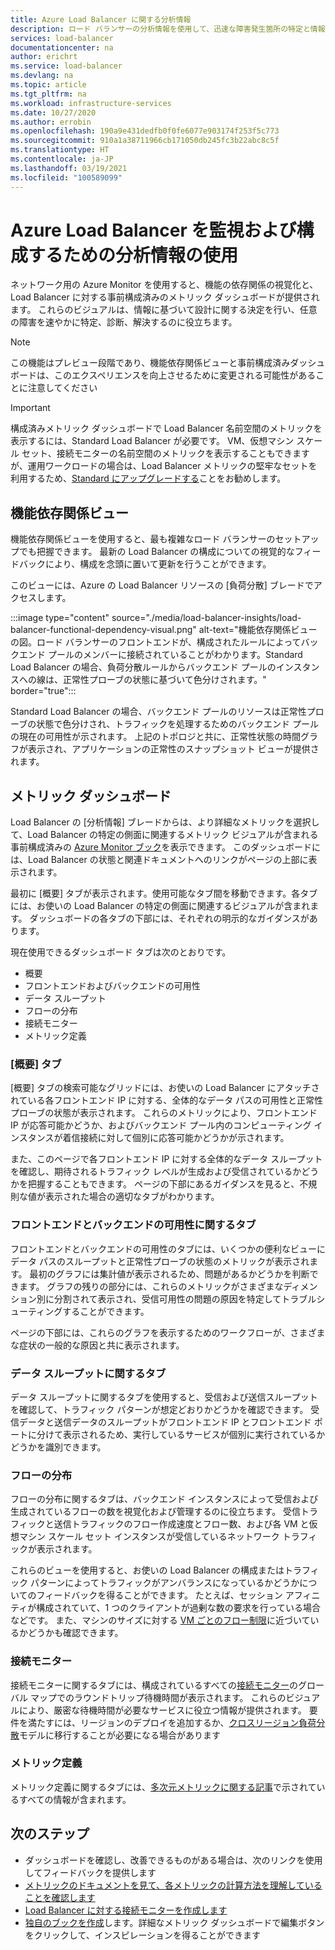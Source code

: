```yaml
---
title: Azure Load Balancer に関する分析情報
description: ロード バランサーの分析情報を使用して、迅速な障害発生箇所の特定と情報に基づく設計上の決定を実現します
services: load-balancer
documentationcenter: na
author: erichrt
ms.service: load-balancer
ms.devlang: na
ms.topic: article
ms.tgt_pltfrm: na
ms.workload: infrastructure-services
ms.date: 10/27/2020
ms.author: errobin
ms.openlocfilehash: 190a9e431dedfb0f0fe6077e903174f253f5c773
ms.sourcegitcommit: 910a1a38711966cb171050db245fc3b22abc8c5f
ms.translationtype: HT
ms.contentlocale: ja-JP
ms.lasthandoff: 03/19/2021
ms.locfileid: "100589099"
---
```

# <a name="using-insights-to-monitor-and-configure-your-azure-load-balancer"></a>Azure Load Balancer を監視および構成するための分析情報の使用

ネットワーク用の Azure Monitor を使用すると、機能の依存関係の視覚化と、Load Balancer に対する事前構成済みのメトリック ダッシュボードが提供されます。 これらのビジュアルは、情報に基づいて設計に関する決定を行い、任意の障害を速やかに特定、診断、解決するのに役立ちます。

>[!NOTE] 
>この機能はプレビュー段階であり、機能依存関係ビューと事前構成済みダッシュボードは、このエクスペリエンスを向上させるために変更される可能性があることに注意してください

>[!IMPORTANT]
>構成済みメトリック ダッシュボードで Load Balancer 名前空間のメトリックを表示するには、Standard Load Balancer が必要です。 VM、仮想マシン スケール セット、接続モニターの名前空間のメトリックを表示することもできますが、運用ワークロードの場合は、Load Balancer メトリックの堅牢なセットを利用するため、[Standard にアップグレードする](./upgrade-basic-standard.md)ことをお勧めします。

## <a name="functional-dependency-view"></a>機能依存関係ビュー

機能依存関係ビューを使用すると、最も複雑なロード バランサーのセットアップでも把握できます。 最新の Load Balancer の構成についての視覚的なフィードバックにより、構成を念頭に置いて更新を行うことができます。

このビューには、Azure の Load Balancer リソースの [負荷分散] ブレードでアクセスします。

:::image type="content" source="./media/load-balancer-insights/load-balancer-functional-dependency-visual.png" alt-text="機能依存関係ビューの図。ロード バランサーのフロントエンドが、構成されたルールによってバックエンド プールのメンバーに接続されていることがわかります。Standard Load Balancer の場合、負荷分散ルールからバックエンド プールのインスタンスへの線は、正常性プローブの状態に基づいて色分けされます。" border="true":::

Standard Load Balancer の場合、バックエンド プールのリソースは正常性プローブの状態で色分けされ、トラフィックを処理するためのバックエンド プールの現在の可用性が示されます。 上記のトポロジと共に、正常性状態の時間グラフが表示され、アプリケーションの正常性のスナップショット ビューが提供されます。

## <a name="metrics-dashboard"></a>メトリック ダッシュボード

Load Balancer の [分析情報] ブレードからは、より詳細なメトリックを選択して、Load Balancer の特定の側面に関連するメトリック ビジュアルが含まれる事前構成済みの [Azure Monitor ブック](../azure-monitor/visualize/workbooks-overview.md)を表示できます。 このダッシュボードには、Load Balancer の状態と関連ドキュメントへのリンクがページの上部に表示されます。

最初に [概要] タブが表示されます。使用可能なタブ間を移動できます。各タブには、お使いの Load Balancer の特定の側面に関連するビジュアルが含まれます。 ダッシュボードの各タブの下部には、それぞれの明示的なガイダンスがあります。

現在使用できるダッシュボード タブは次のとおりです。
* 概要
* フロントエンドおよびバックエンドの可用性
* データ スループット
* フローの分布
* 接続モニター
* メトリック定義 

### <a name="overview-tab"></a>[概要] タブ
[概要] タブの検索可能なグリッドには、お使いの Load Balancer にアタッチされている各フロントエンド IP に対する、全体的なデータ パスの可用性と正常性プローブの状態が表示されます。 これらのメトリックにより、フロントエンド IP が応答可能かどうか、およびバックエンド プール内のコンピューティング インスタンスが着信接続に対して個別に応答可能かどうかが示されます。

また、このページで各フロントエンド IP に対する全体的なデータ スループットを確認し、期待されるトラフィック レベルが生成および受信されているかどうかを把握することもできます。 ページの下部にあるガイダンスを見ると、不規則な値が表示された場合の適切なタブがわかります。

### <a name="frontend-and-backend-availability-tab"></a>フロントエンドとバックエンドの可用性に関するタブ
フロントエンドとバックエンドの可用性のタブには、いくつかの便利なビューにデータ パスのスループットと正常性プローブの状態のメトリックが表示されます。 最初のグラフには集計値が表示されるため、問題があるかどうかを判断できます。 グラフの残りの部分には、これらのメトリックがさまざまなディメンション別に分割されて表示され、受信可用性の問題の原因を特定してトラブルシューティングすることができます。

ページの下部には、これらのグラフを表示するためのワークフローが、さまざまな症状の一般的な原因と共に表示されます。 

### <a name="data-throughput-tab"></a>データ スループットに関するタブ
データ スループットに関するタブを使用すると、受信および送信スループットを確認して、トラフィック パターンが想定どおりかどうかを確認できます。 受信データと送信データのスループットがフロントエンド IP とフロントエンド ポートに分けて表示されるため、実行しているサービスが個別に実行されているかどうかを識別できます。

### <a name="flow-distribution"></a>フローの分布
フローの分布に関するタブは、バックエンド インスタンスによって受信および生成されているフローの数を視覚化および管理するのに役立ちます。 受信トラフィックと送信トラフィックのフロー作成速度とフロー数、および各 VM と仮想マシン スケール セット インスタンスが受信しているネットワーク トラフィックが表示されます。 

これらのビューを使用すると、お使いの Load Balancer の構成またはトラフィック パターンによってトラフィックがアンバランスになっているかどうかについてのフィードバックを得ることができます。 たとえば、セッション アフィニティが構成されていて、1 つのクライアントが過剰な数の要求を行っている場合などです。 また、マシンのサイズに対する [VM ごとのフロー制限](../virtual-network/virtual-machine-network-throughput.md#flow-limits-and-active-connections-recommendations)に近づいているかどうかも確認できます。

### <a name="connection-monitors"></a>接続モニター
接続モニターに関するタブには、構成されているすべての[接続モニター](../network-watcher/connection-monitor.md)のグローバル マップでのラウンドトリップ待機時間が表示されます。 これらのビジュアルにより、厳密な待機時間が必要なサービスに役立つ情報が提供されます。 要件を満たすには、リージョンのデプロイを追加するか、[クロスリージョン負荷分散](./cross-region-overview.md)モデルに移行することが必要になる場合があります

### <a name="metric-definitions"></a>メトリック定義
メトリック定義に関するタブには、[多次元メトリックに関する記事](./load-balancer-standard-diagnostics.md#multi-dimensional-metrics)で示されているすべての情報が含まれます。

## <a name="next-steps"></a>次のステップ
* ダッシュボードを確認し、改善できるものがある場合は、次のリンクを使用してフィードバックを提供します
* [メトリックのドキュメントを見て、各メトリックの計算方法を理解していることを確認します](./load-balancer-standard-diagnostics.md#multi-dimensional-metrics)
* [Load Balancer に対する接続モニターを作成します](../network-watcher/connection-monitor.md)
* [独自のブックを作成](../azure-monitor/visualize/workbooks-overview.md)します。詳細なメトリック ダッシュボードで編集ボタンをクリックして、インスピレーションを得ることができます
